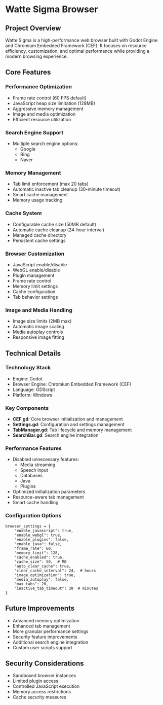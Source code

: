 # Watte Sigma Browser

## Project Overview
Watte Sigma is a high-performance web browser built with Godot Engine and Chromium Embedded Framework (CEF). It focuses on resource efficiency, customization, and optimal performance while providing a modern browsing experience.

## Core Features

### Performance Optimization
- Frame rate control (60 FPS default)
- JavaScript heap size limitation (128MB)
- Aggressive memory management
- Image and media optimization
- Efficient resource utilization

### Search Engine Support
- Multiple search engine options:
  - Google
  - Bing
  - Naver

### Memory Management
- Tab limit enforcement (max 20 tabs)
- Automatic inactive tab cleanup (30-minute timeout)
- Smart cache management
- Memory usage tracking

### Cache System
- Configurable cache size (50MB default)
- Automatic cache cleanup (24-hour interval)
- Managed cache directory
- Persistent cache settings

### Browser Customization
- JavaScript enable/disable
- WebGL enable/disable
- Plugin management
- Frame rate control
- Memory limit settings
- Cache configuration
- Tab behavior settings

### Image and Media Handling
- Image size limits (2MB max)
- Automatic image scaling
- Media autoplay controls
- Responsive image fitting

## Technical Details

### Technology Stack
- Engine: Godot
- Browser Engine: Chromium Embedded Framework (CEF)
- Language: GDScript
- Platform: Windows

### Key Components
- **CEF.gd**: Core browser initialization and management
- **Settings.gd**: Configuration and settings management
- **TabManager.gd**: Tab lifecycle and memory management
- **SearchBar.gd**: Search engine integration

### Performance Features
- Disabled unnecessary features:
  - Media streaming
  - Speech input
  - Databases
  - Java
  - Plugins
- Optimized initialization parameters
- Resource-aware tab management
- Smart cache handling

### Configuration Options
```gdscript
browser_settings = {
    "enable_javascript": true,
    "enable_webgl": true,
    "enable_plugins": false,
    "enable_java": false,
    "frame_rate": 60,
    "memory_limit": 128,
    "cache_enabled": true,
    "cache_size": 50,  # MB
    "auto_clear_cache": true,
    "clear_cache_interval": 24,  # hours
    "image_optimization": true,
    "media_autoplay": false,
    "max_tabs": 20,
    "inactive_tab_timeout": 30  # minutes
}
```

## Future Improvements
- Advanced memory optimization
- Enhanced tab management
- More granular performance settings
- Security feature improvements
- Additional search engine integration
- Custom user scripts support

## Security Considerations
- Sandboxed browser instances
- Limited plugin access
- Controlled JavaScript execution
- Memory access restrictions
- Cache security measures
